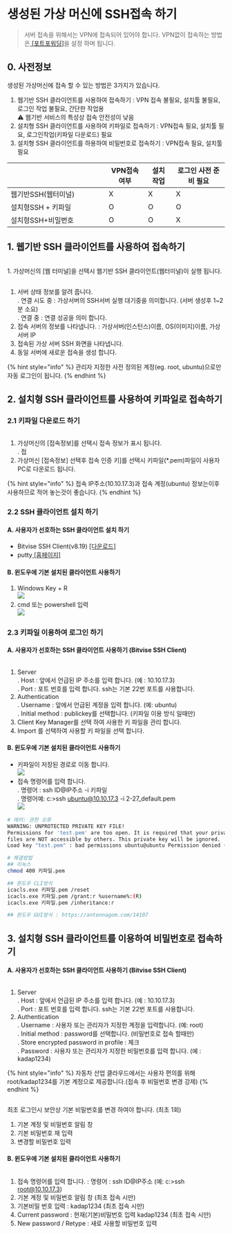 # 생성된 가상 머신에 SSH접속 하기

> 서버 접속을 위해서는 VPN에 접속되어 있어야 합니다. VPN없이 접속하는 방법은[ \[포트포워딩\]](undefined-8.md)을 설정 하며 됩니다.&#x20;

## 0.  사전정보&#x20;

생성된 가상머신에 접속 할  수 있는 방법은 3가지가 있습니다.&#x20;

1. 웹기반 SSH 클라이언트를 사용하여 접속하기 : VPN 접속 불필요, 설치툴 불필요,  로그인 작업 불필요, 간단한 작업용\
   :warning: 웹기반 서비스의 특성상 접속 안전성이 낮음&#x20;
2. 설치형 SSH 클라이언트를 사용하여 키파일로 접속하기 :  VPN접속 필요, 설치툴 필요, 로그인작업(키파일 다운로드) 필요
3. 설치형 SSH 클라이언트를 하용하여 비밀번호로 접속하기 : VPN접속 필요, 설치툴 필요&#x20;

<table><thead><tr><th width="211"></th><th>VPN접속여부</th><th>설치 작업</th><th>로그인 사전 준비 필요</th></tr></thead><tbody><tr><td>웹기반SSH(웹터미널)</td><td>X</td><td>X</td><td>X</td></tr><tr><td>설치형SSH + 키파일</td><td>O</td><td>O</td><td>O</td></tr><tr><td>설치형SSH+비밀번호</td><td>O</td><td>O</td><td>X</td></tr></tbody></table>

## 1. 웹기반 SSH 클라이언트를 사용하여 접속하기

<figure><img src="../.gitbook/assets/image (6) (1) (1) (1).png" alt=""><figcaption></figcaption></figure>

1\. 가상머신의 \[웹 터미널]을 선택시 웹기반 SSH 클라이언트(웹터미널)이 실행 됩니다.&#x20;

<figure><img src="../.gitbook/assets/image (1) (1) (1) (1).png" alt=""><figcaption></figcaption></figure>

1. 서버 상태 정보를 알려 줍니다. \
   . 연결 시도 중 :  가상서버의 SSH서버 실행 대기중을 의미합니다.  (서버 생성후 1\~2분 소요)\
   . 연결 중 : 연결 성공을 의미 합니다.&#x20;
2. 접속 서버의 정보를 나타냅니다. : 가상서버(인스턴스)이름, OS(이미지)이름, 가상서버 IP
3. 접속된 가상 서버 SSH 화면을 나타냅니다.&#x20;
4. 동일 서버에 새로운 접속을 생성 합니다.&#x20;

{% hint style="info" %}
관리자 지정한 사전 정의된 계정(eg. root, ubuntu)으로만 자동 로그인이 됩니다.&#x20;
{% endhint %}

## 2. 설치형 SSH 클라이언트를 사용하여 키파일로 접속하기

### 2.1 키파일 다운로드 하기&#x20;

<figure><img src="../.gitbook/assets/image (7) (1) (1).png" alt=""><figcaption></figcaption></figure>

1. 가상머신의 \[접속정보]를 선택시 접속 정보가 표시 됩니다. \
   . 접
2. 가상머신 \[접속정보] 선택후 접속 인증 키]를 선택시 키파일(\*.pem)파일이 사용자 PC로 다운로드 됩니다.&#x20;

{% hint style="info" %}
접속 IP주소(10.10.17.3)과 접속 계정(ubuntu)  정보는이후 사용하므로 적어 놓는것이 좋습니다.&#x20;
{% endhint %}

### 2.2 SSH 클라이언트 설치 하기&#x20;

#### A. 사용자가 선호하는 SSH 클라이언트 설치 하기&#x20;

* Bitvise SSH Client(v8.19) [\[다운로드\]](https://cloud.bigdata-car.kr/download/Bitvise\_SSH\_Client.zip)
* putty[ \[홈페이지\]](https://www.chiark.greenend.org.uk/\~sgtatham/putty/latest.html)

#### B. 윈도우에 기본 설치된 클라이언트 사용하기&#x20;

1. Windows Key +  R \
   ![](<../.gitbook/assets/image (3) (1) (1) (1).png>)
2. cmd 또는 powershell 입력 \
   ![](<../.gitbook/assets/image (4) (1) (1) (1).png>)

### 2.3 키파일 이용하여 로그인 하기&#x20;

#### A. 사용자가 선호하는 SSH 클라이언트 사용하기 (Bitvise SSH Client)

<figure><img src="../.gitbook/assets/image (12).png" alt=""><figcaption></figcaption></figure>

1. Server \
   . Host : 앞에서 언급된 IP 주소를 입력 합니다. (예 : 10.10.17.3)\
   . Port : 포트 번호를 입력 합니다. ssh는 기본 22번 포트를 사용합니다.&#x20;
2. Authentication\
   . Username : 앞에서 언급된 계정을 입력 합니다. (예: ubuntu)\
   . Initial method : publickey를 선택합니다. (키파일 이용 방식 일때만)
3. Client Key Manager를 선택 하여 사용한 키 파일을 관리 합니다.
4. Import 를 선택하여 사용할 키 파일을 선택 합니다.&#x20;

#### B. 윈도우에 기본 설치된 클라이언트 사용하기&#x20;

* 키파일이 저장된 경로로 이동 합니다. \
  ![](<../.gitbook/assets/image (9) (1) (1).png>)
* 접속 명령어를 입력 합니다. \
  . 명령어 : ssh ID@IP주소  -i 키파일\
  . 명령어예: c:>ssh ubuntu@10.10.17.3 -i 2-27\_default.pem                      \
  ![](<../.gitbook/assets/image (10).png>)

```bash
# 에러: 권한 오류 
WARNING: UNPROTECTED PRIVATE KEY FILE!
Permissions for 'test.pem' are too open. It is required that your private key
files are NOT accessible by others. This private key will be ignored.
Load key "test.pem" : bad permissions ubuntu@ubuntu Permission denied (publickey).

# 해결방법
## 리눅스 
chmod 400 키파일.pem

## 윈도우 CLI방식
icacls.exe 키파일.pem /reset
icacls.exe 키파일.pem /grant:r %username%:(R)
icacls.exe 키파일.pem /inheritance:r

## 윈도우 GUI방식 : https://antennagom.com/14107
```

## 3. 설치형 SSH 클라이언트를 이용하여 비밀번호로 접속하기

#### A. 사용자가 선호하는 SSH 클라이언트 사용하기 (Bitvise SSH Client)

<figure><img src="../.gitbook/assets/image (13).png" alt=""><figcaption></figcaption></figure>

1. Server \
   . Host : 앞에서 언급된 IP 주소를 입력 합니다. (예 : 10.10.17.3)\
   . Port : 포트 번호를 입력 합니다. ssh는 기본 22번 포트를 사용합니다.&#x20;
2. Authentication\
   . Username : 사용자 또는 관리자가 지정한 계정을 입력합니다. (예: root)\
   . Initial method : password를 선택합니다. (비밀번호로 접속 할때만)\
   . Store encrypted password in profile : 체크 \
   . Password : 사용자 또는 관리자가 지정한 비밀번호를 입력 합니다. (예 : kadap1234)

{% hint style="info" %}
자동차 산업 클라우드에서는 사용자 편의를 위해 root/kadap1234를 기본 계정으로 제공합니다.(접속  후 비밀번호 변경 강제)
{% endhint %}

<figure><img src="../.gitbook/assets/image (14).png" alt=""><figcaption></figcaption></figure>

최초 로그인시 보안상 기본 비밀번호를 변경 하여야 합니다. (최초 1회)

1. 기본 계정 및 비밀번호 알림 창&#x20;
2. 기본 비밀번호 재 입력&#x20;
3. 변경할 비밀번호 입력&#x20;

#### B. 윈도우에 기본 설치된 클라이언트 사용하기&#x20;

<figure><img src="../.gitbook/assets/image (16).png" alt=""><figcaption></figcaption></figure>

1. 접속 명령어를 입력 합니다.  : 명령어 : ssh ID@IP주소 (예: c:>ssh root@10.10.17.3)
2. 기본 계정 및 비밀번호 알림 창 (최초 접속 시만)
3. 기본비밀 번호 입력 : kadap1234  (최초 접속 시만)
4. Current password : 현재(기본)비밀번호 입력 kadap1234  (최초 접속 시만)
5. New password / Retype : 새로 사용할 비밀번호 입력&#x20;
